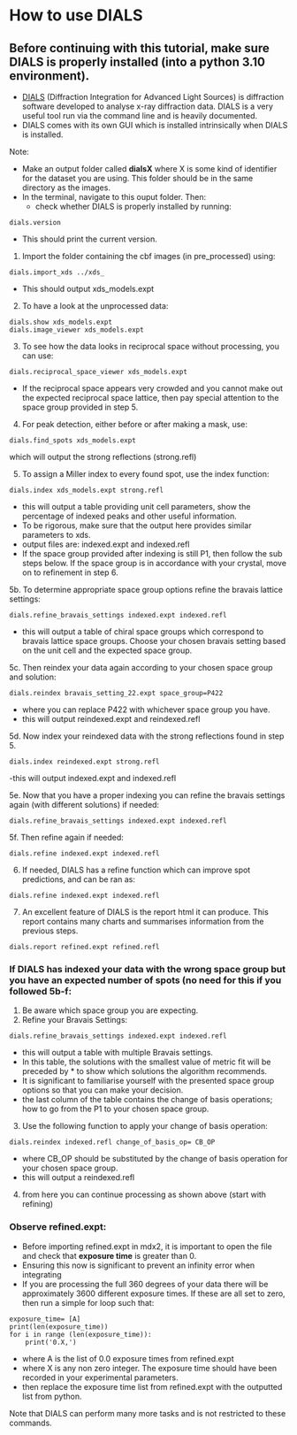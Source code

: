# How to use DIALS 
## Before continuing with this tutorial, make sure DIALS is properly installed (into a python 3.10 environment).
- [DIALS](https://dials.github.io/index.html) (Diffraction Integration for Advanced Light Sources) is diffraction software developed to analyse x-ray diffraction data. DIALS is a very useful tool run via the command line and is heavily documented. 
- DIALS comes with its own GUI which is installed intrinsically when DIALS is installed. 

Note:
- Make an output folder called **dialsX** where X is some kind of identifier for the dataset you are using. This folder should be in the same directory as the images. 
- In the terminal, navigate to this ouput folder. Then:
    - check whether DIALS is properly installed by running:
```
dials.version
```
- This should print the current version. 

1. Import the folder containing the cbf images (in pre_processed) using:
```
dials.import_xds ../xds_
```
- This should output xds_models.expt

2. To have a look at the unprocessed data:
```
dials.show xds_models.expt
dials.image_viewer xds_models.expt 
```
3. To see how the data looks in reciprocal space without processing, you can use:
```
dials.reciprocal_space_viewer xds_models.expt
```
- If the reciprocal space appears very crowded and you cannot make out the expected reciprocal space lattice, then pay special attention to the space group provided in step 5. 
4. For peak detection, either before or after making a mask, use:
```
dials.find_spots xds_models.expt 
```
which will output the strong reflections (strong.refl)

5. To assign a Miller index to every found spot, use the index function:
```
dials.index xds_models.expt strong.refl 
```
- this will output a table providing unit cell parameters, show the percentage of indexed peaks and other useful information. 
- To be rigorous, make sure that the output here provides similar parameters to xds. 
- output files are: indexed.expt and indexed.refl 
- If the space group provided after indexing is still P1, then follow the sub steps below. If the space group is in accordance with your crystal, move on to refinement in step 6. 

5b. To determine appropriate space group options refine the bravais lattice settings:
```
dials.refine_bravais_settings indexed.expt indexed.refl 
```
- this will output a table of chiral space groups which correspond to bravais lattice space groups. Choose your chosen bravais setting based on the unit cell and the expected space group. 

5c. Then reindex your data again according to your chosen space group and solution:
```
dials.reindex bravais_setting_22.expt space_group=P422
```
- where you can replace P422 with whichever space group you have. 
- this will output reindexed.expt and reindexed.refl

5d. Now index your reindexed data with the strong reflections found in step 5. 
```
dials.index reindexed.expt strong.refl
```
-this will output indexed.expt and indexed.refl 

5e. Now that you have a proper indexing you can refine the bravais settings again (with different solutions) if needed:
```
dials.refine_bravais_settings indexed.expt indexed.refl
```
5f. Then refine again if needed:
```
dials.refine indexed.expt indexed.refl 
```
6. If needed, DIALS has a refine function which can improve spot predictions, and can be ran as:
```
dials.refine indexed.expt indexed.refl 
```
 
7. An excellent feature of DIALS is the report html it can produce. This report contains many charts and summarises information from the previous steps.
```
dials.report refined.expt refined.refl
```

### If DIALS has indexed your data with the wrong space group but you have an expected number of spots (no need for this if you followed 5b-f:
1. Be aware which space group you are expecting.
2. Refine your Bravais Settings:
```
dials.refine_bravais_settings indexed.expt indexed.refl 
```
- this will output a table with multiple Bravais settings. 
- In this table, the solutions with the smallest value of metric fit will be preceded by * to show which solutions the algorithm recommends. 
- It is significant to familiarise yourself with the presented space group options so that you can make your decision. 
- the last column of the table contains the change of basis operations; how to go from the P1 to your chosen space group. 

3. Use the following function to apply your change of basis operation:
```
dials.reindex indexed.refl change_of_basis_op= CB_OP
```
- where CB_OP should be substituted by the change of basis operation for your chosen space group. 
- this will output a reindexed.refl

4. from here you can continue processing as shown above (start with refining)

### Observe refined.expt:
- Before importing refined.expt in mdx2, it is important to open the file and check that **exposure time** is greater than 0.
- Ensuring this now is significant to prevent an infinity error when integrating
-   If you are processing the full 360 degrees of your data there will be approximately 3600 different exposure times. If these are all set to zero, then run a simple for loop such that:
```
exposure_time= [A]
print(len(exposure_time))
for i in range (len(exposure_time)):
    print('0.X,')
```
- where A is the list of 0.0 exposure times from refined.expt
- where X is any non zero integer. The exposure time should have been recorded in your experimental parameters.
- then replace the exposure time list from refined.expt with the outputted list from python.

Note that DIALS can perform many more tasks and is not restricted to these commands. 
